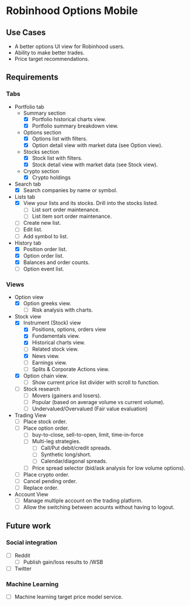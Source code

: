 # Robinhood Options Mobile

## Use Cases
- A better options UI view for Robinhood users.
- Ability to make better trades.
- Price target recommendations. 

## Requirements

### Tabs

- Portfolio tab
  - Summary section
    - [x] Portfolio historical charts view.
    - [x] Portfolio summary breakdown view.
  - Options section
    - [x] Options list with filters.
    - [x] Option detail view with market data (see Option view).
  - Stocks section
    - [x] Stock list with filters.
    - [x] Stock detail view with market data (see Stock view).
  - Crypto section
    - [x] Crypto holdings
- Search tab
  - [x] Search companies by name or symbol.
- Lists tab
  - [x] View your lists and its stocks. Drill into the stocks listed.
    - [ ] List sort order maintenance.
    - [ ] List item sort order maintenance.
  - [ ] Create new list.
  - [ ] Edit list.
  - [ ] Add symbol to list.
- History tab
  - [x] Position order list.
  - [x] Option order list.
  - [x] Balances and order counts.
  - [ ] Option event list.

### Views

- Option view
  - [x] Option greeks view.
    - [ ] Risk analysis with charts.
- Stock view
  - [x] Instrument (Stock) view
    - [x] Positions, options, orders view
    - [x] Fundamentals view.
    - [x] Historical charts view.
    - [ ] Related stock view.
    - [x] News view.
    - [ ] Earnings view.
    - [ ] Splits & Corporate Actions view.
  - [x] Option chain view.
    - [ ] Show current price list divider with scroll to function.
  - [ ] Stock research
    - [ ] Movers (gainers and losers).
    - [ ] Popular (based on average volume vs current volume).
    - [ ] Undervalued/Overvalued (Fair value evaluation)
- Trading View
  - [ ] Place stock order.
  - [ ] Place option order.
    - [ ] buy-to-close, sell-to-open, limit, time-in-force
    - [ ] Multi-leg strategies.
      - [ ] Call/Put debit/credit spreads.
      - [ ] Synthetic long/short.
      - [ ] Calendar/diagonal spreads.
    - [ ] Price spread selector (bid/ask analysis for low volume options).
  - [ ] Place crypto order.
  - [ ] Cancel pending order.
  - [ ] Replace order.
- Account View
  - [ ] Manage multiple account on the trading platform.
  - [ ] Allow the switching between acounts without having to logout.

## Future work

### Social integration
  - [ ] Reddit
    - [ ] Publish gain/loss results to /WSB
  - [ ] Twitter
### Machine Learning
  - [ ] Machine learning target price model service.
